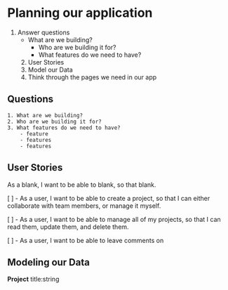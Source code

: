 # Planning our application

1. Answer questions
	- What are we building?
		- Who are we building it for?
		- What features do we need to have?
	2. User Stories
	3. Model our Data
	4. Think through the pages we need in our app

## Questions

	1. What are we building?
	2. Who are we building it for? 
	3. What features do we need to have?
		- feature
		- features
		- features

## User Stories
As a blank, I want to be able to blank, so that blank.

[ ] - As a user, I want to be able to create a project, so that I can either collaborate with team members, or manage it myself.
	
[ ] - As a user, I want to be able to manage all of my projects, so that I can read them, update them, and delete them.
	
[ ] - As a user, I want to be able to leave comments on 

## Modeling our Data

**Project**
title:string

	

